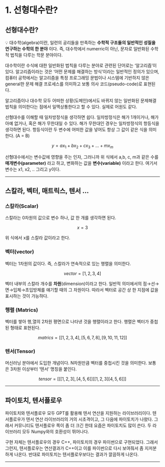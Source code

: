 # 1. 선형대수란?

## 선형대수란?

💡 대수학(algebra)이란, 일련의 공리들을 만족하는 **수학적 구조들의 일반적인 성질을 연구하는 수학의 한 분야** 이다. 즉, 대수학에서 numerric이 아닌, 문자로 일반화된 수학적 법칙을 다루는 학문 분야이다.

대수학이란 수식에 대한 일반화된 법칙을 다루는 분야로 관련된 단어로는 ‘알고리즘’이 있다. 알고리즘이라는 것은 ‘어떤 문제를 해결하는 방식’이라는 일반적인 정의가 있으며, 컴퓨터 공학에서는 알고리즘을 특정 프로그래밍 문법이나 시스템에 기반하지 않은 general한 문제 해결 프로세스를 의미하고 보통 의사 코드(pseudo-code)로 표현된다.

알고리즘이나 대수학 모두 어떠한 상황(도메인)에서도 바뀌지 않는 일반화된 문제해결 법칙을 의미한다는 점에서 일맥상통한다고 할 수 있다. 실제로 어원도 같다.

선형대수를 이해할 때 일차방정식을 생각하면 쉽다. 일차방정식은 해가 1개이거나, 해가 아예 없거나, 혹은 해가 무한대일 수 있다. 해가 무한대인 경우는 일차방정식의 항등식을 생각하면 된다. 항등식이란 두 변수에 어떠한 값을 넣어도 항상 그 값이 같은 식을 의미한다. (A = B)

$$
y = ax_1 + bx_2 + cx_3 + ... + mx_m
$$

선형대수에서는 변수값에 영향을 주는 인자, 그러니까 위 식에서 a,b, c, m과 같은 수를 **매개변수(parameter)** 라고 하고, 변화하는 값을 **변수(variable)** 이라고 한다. 여기서 변수는 x1, x2, .. 그리고 y이다.

***

## 스칼라, 벡터, 매트릭스, 텐서 …

### 스칼라(Scalar)

스칼라는 0차원의 값으로 변수 하나, 값 한 개를 생각하면 된다.

$$
x = 3
$$

위 식에서 x를 스칼라 값이라고 한다.

### 벡터(vector)

벡터는 1차원의 값이다. 즉, 스칼라가 연속적으로 있는 행렬을 의미한다.

$$
vector= [1,2,3,4]
$$

벡터 내부의 스칼라 개수를 **차원**(dimension)이라고 한다. 일반적 의미에서의 점→선→면→입체→초입방체를 얘기할 때의 그 차원이다. 따라서 벡터로 공간 상 한 지점에 값을 표시하는 것이 가능하다.

### 행렬 (Matrics)

벡터를 쌓아 행,열의 2차원 평면으로 나타낸 것을 행렬이라고 한다. 행렬은 벡터가 중첩된 형태로 표현된다.

$$
matrics= [[1,2,3,4],[5,6,7,8],[9,10,11,12]]
$$

### 텐서(Tensor)

머신러닝 분야에서 도입한 개념이다. N차원만큼 벡터를 중첩시킨 것을 의미한다. 보통은 3차원 이상부터 ‘텐서’ 명칭을 붙인다.

$$
tensor = [[[1,2,3],[4,5,6]][[1,2,3][4,5,6]]]
$$

***

## 파이토치, 텐서플로우

파이토치와 텐서플로우 모두 GPT를 활용해 텐서 연산을 지원하는 라이브러리이다. 텐서플로우가 텐서 연산 라이브러리의 거의 시초격이고, 그 다음에 파이토치가 나왔다. 그래서 커뮤니티도 텐서플로우 쪽이 좀 더 크긴 한데 요즘은 파이토치도 많이 쓴다. 두 라이브러리 모두 Numpy와의 호환성이 뛰어나다.

구현 자체는 텐서플로우의 경우 C++, 파이토치의 경우 파이썬으로 구현되었다. 그래서 그런지, 텐서플로우는 연산결과가 C++이고 이를 파이썬으로 다시 보여줘서 좀 지저분하게 나온다. 반대로 파이토치는 텐서플로우보다는 결과가 깔끔하게 나온다.

***
